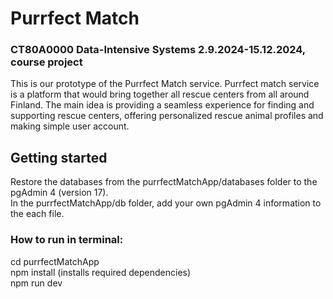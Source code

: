 # Purrfect Match  
### CT80A0000 Data-Intensive Systems 2.9.2024-15.12.2024, course project  
This is our prototype of the Purrfect Match service. Purrfect match service is a platform that would bring together all rescue centers from all around Finland. The main idea is providing a seamless experience for finding and supporting rescue centers, offering personalized rescue animal profiles and making simple user account.


## Getting started  
Restore the databases from the purrfectMatchApp/databases folder to the pgAdmin 4 (version 17).  
In the purrfectMatchApp/db folder, add your own pgAdmin 4 information to the each file.  

### How to run in terminal:  
cd purrfectMatchApp  
npm install (installs required dependencies)  
npm run dev  
